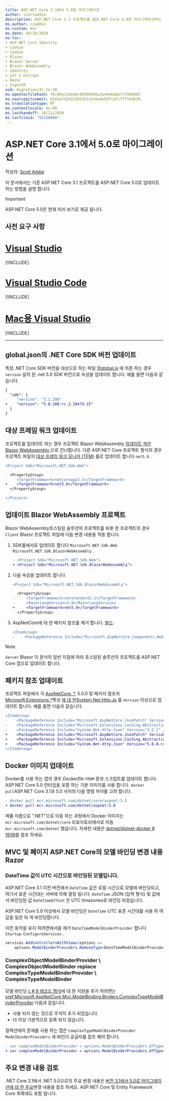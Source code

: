 ```yaml
---
title: ASP.NET Core 3.1에서 5.0로 마이그레이션
author: scottaddie
description: ASP.NET Core 3.1 프로젝트를 ASP.NET Core 5.0로 마이그레이션하는 방법에 대해 알아봅니다.
ms.author: scaddie
ms.custom: mvc
ms.date: 10/20/2020
no-loc:
- ASP.NET Core Identity
- cookie
- Cookie
- Blazor
- Blazor Server
- Blazor WebAssembly
- Identity
- Let's Encrypt
- Razor
- SignalR
uid: migration/31-to-50
ms.openlocfilehash: fbc66ac5de44c99396485a3a4446abe7cf96b065
ms.sourcegitcommit: b5ebaf42422205d212e3dade93fcefcf7f16db39
ms.translationtype: MT
ms.contentlocale: ko-KR
ms.lasthandoff: 10/21/2020
ms.locfileid: "92326600"
---
```

# <a name="migrate-from-aspnet-core-31-to-50"></a>ASP.NET Core 3.1에서 5.0로 마이그레이션

작성자: [Scott Addie](https://github.com/scottaddie)

이 문서에서는 기존 ASP.NET Core 3.1 프로젝트를 ASP.NET Core 5.0로 업데이트 하는 방법을 설명 합니다.

> [!IMPORTANT]
> ASP.NET Core 5.0은 현재 미리 보기로 제공 됩니다.

## <a name="prerequisites"></a>사전 요구 사항

# <a name="visual-studio"></a>[Visual Studio](#tab/visual-studio)

[!INCLUDE[](~/includes/net-core-prereqs-vs-5.0.md)]

# <a name="visual-studio-code"></a>[Visual Studio Code](#tab/visual-studio-code)

[!INCLUDE[](~/includes/net-core-prereqs-vsc-5.0.md)]

# <a name="visual-studio-for-mac"></a>[Mac용 Visual Studio](#tab/visual-studio-mac)

[!INCLUDE[](~/includes/net-core-prereqs-mac-5.0.md)]

---

## <a name="update-net-core-sdk-version-in-globaljson"></a>global.json의 .NET Core SDK 버전 업데이트

특정 .NET Core SDK 버전을 대상으로 하는 파일 [ 의global.js](/dotnet/core/tools/global-json) 에 의존 하는 경우 `version` 설치 된 .net 5.0 SDK 버전으로 속성을 업데이트 합니다. 예를 들면 다음과 같습니다.

```diff
{
  "sdk": {
-    "version": "3.1.200"
+    "version": "5.0.100-rc.2.20479.15"
  }
}
```

## <a name="update-the-target-framework"></a>대상 프레임 워크 업데이트

프로젝트를 업데이트 하는 경우 프로젝트 Blazor WebAssembly [업데이트 섹션 Blazor WebAssembly ](#update-blazor-webassembly-projects) 으로 건너뜁니다. 다른 ASP.NET Core 프로젝트 형식의 경우 프로젝트 파일의 [대상 프레임 워크 모니커 (TFM)](/dotnet/standard/frameworks) 를로 업데이트 합니다 `net5.0` .

```diff
<Project Sdk="Microsoft.NET.Sdk.Web">

  <PropertyGroup>
-    <TargetFramework>netcoreapp3.1</TargetFramework>
+    <TargetFramework>net5.0</TargetFramework>
  </PropertyGroup>

</Project>
```

## <a name="update-no-locblazor-webassembly-projects"></a>업데이트 Blazor WebAssembly 프로젝트

Blazor WebAssembly호스팅된 솔루션의 프로젝트를 비롯 한 프로젝트의 경우 *`Client`* Blazor 프로젝트 파일에 다음 변경 내용을 적용 합니다.

1. SDK를에서로 업데이트 합니다 `Microsoft.NET.Sdk.Web` `Microsoft.NET.Sdk.BlazorWebAssembly` .

    ```diff
    - <Project Sdk="Microsoft.NET.Sdk.Web">
    + <Project Sdk="Microsoft.NET.Sdk.BlazorWebAssembly">
    ```

1. 다음 속성을 업데이트 합니다.

    ```diff
    <Project Sdk="Microsoft.NET.Sdk.BlazorWebAssembly">
    
      <PropertyGroup>
    -     <TargetFramework>netstandard2.1</TargetFramework>
    -     <RazorLangVersion>3.0</RazorLangVersion>
    +     <TargetFramework>net5.0</TargetFramework>
      </PropertyGroup>
    ```

1. AspNetCore에 대 한 패키지 참조를 제거 합니다. [빌드](https://www.nuget.org/packages/Microsoft.AspNetCore.Components.WebAssembly.Build):

    ```diff
    <ItemGroup>
    -    <PackageReference Include="Microsoft.AspNetCore.Components.WebAssembly.Build" Version="3.2.1" PrivateAssets="all" />
    ```
    
> [!NOTE]
> *`Server`* Blazor 이 문서의 일반 지침에 따라 호스팅된 솔루션의 프로젝트를 ASP.NET Core 앱으로 업데이트 합니다.

## <a name="update-package-references"></a>패키지 참조 업데이트

프로젝트 파일에서 각 [AspNetCore. *](https://www.nuget.org/packages?q=Microsoft.AspNetCore.*), 5.0.0 및 패키지 참조의 [Microsoft.Extensions.*](https://www.nuget.org/packages?q=Microsoft.Extensions.*)특성 [에 대 한System.Net.Http.Js](https://www.nuget.org/packages/System.Net.Http.Json) 를 `Version` 이상으로 업데이트 합니다. 예를 들면 다음과 같습니다.

```diff
<ItemGroup>
-    <PackageReference Include="Microsoft.AspNetCore.JsonPatch" Version="3.1.6" />
-    <PackageReference Include="Microsoft.Extensions.Caching.Abstractions" Version="3.1.6" />
-    <PackageReference Include="System.Net.Http.Json" Version="3.2.1" />
+    <PackageReference Include="Microsoft.AspNetCore.JsonPatch" Version="5.0.0-rc.2.*" />
+    <PackageReference Include="Microsoft.Extensions.Caching.Abstractions" Version="5.0.0-rc.2.*" />
+    <PackageReference Include="System.Net.Http.Json" Version="5.0.0-rc.2.*" />
</ItemGroup>
```

## <a name="update-docker-images"></a>Docker 이미지 업데이트

Docker를 사용 하는 앱의 경우 *Dockerfile* `FROM` 문과 스크립트를 업데이트 합니다. ASP.NET Core 5.0 런타임을 포함 하는 기본 이미지를 사용 합니다. `docker pull`ASP.NET Core 3.1과 5.0 사이의 다음 명령 차이를 고려 합니다.

```diff
- docker pull mcr.microsoft.com/dotnet/core/aspnet:3.1
+ docker pull mcr.microsoft.com/dotnet/aspnet:5.0
```

제품 이름으로 ".NET"으로 이동 하는 과정에서 Docker 이미지는 `mcr.microsoft.com/dotnet/core` 리포지토리에서로 이동 `mcr.microsoft.com/dotnet` 했습니다. 자세한 내용은 [dotnet/dotnet-docker # 1939](https://github.com/dotnet/dotnet-docker/issues/1939)를 참조 하세요.

## <a name="model-binding-changes-in-aspnet-core-mvc-and-no-locrazor-pages"></a>MVC 및 페이지 ASP.NET Core의 모델 바인딩 변경 내용 Razor

### <a name="datetime-values-are-model-bound-as-utc-times"></a>DateTime 값이 UTC 시간으로 바인딩된 모델입니다.

ASP.NET Core 3.1 이전 버전에서 `DateTime` 값은 로컬 시간으로 모델에 바인딩되고, 여기서 표준 시간대는 서버에 의해 결정 됩니다. `DateTime` JSON (입력 형식) 및 값에서 바인딩된 값 `DateTimeOffset` 은 UTC timezones로 바인딩 되었습니다.

ASP.NET Core 5.0 이상에서 모델 바인딩은 `DateTime` UTC 표준 시간대를 사용 하 여 값을 일관 되 게 바인딩합니다.

이전 동작을 유지 하려면에서을 제거 `DateTimeModelBinderProvider` 합니다 `Startup.ConfigureServices` .

```csharp
services.AddControllersWithViews(options => 
    options.ModelBinderProviders.RemoveType<DateTimeModelBinderProvider>());
```

### <a name="complexobjectmodelbinderprovider--complexobjectmodelbinder-replace-complextypemodelbinderprovider--complextypemodelbinder"></a>ComplexObjectModelBinderProvider \ ComplexObjectModelBinder replace ComplexTypeModelBinderProvider \ ComplexTypeModelBinder

모델 바인딩 [c # 9 레코드 형식](/dotnet/csharp/whats-new/csharp-9#record-types)에 대 한 지원을 추가 하려면는 <xref:Microsoft.AspNetCore.Mvc.ModelBinding.Binders.ComplexTypeModelBinderProvider> 다음과 같습니다.

* 사용 되지 않는 것으로 주석이 추가 되었습니다.
* 더 이상 기본적으로 등록 되지 않습니다.

컬렉션에의 존재를 사용 하는 앱은 `ComplexTypeModelBinderProvider` `ModelBinderProviders` 새 바인더 공급자를 참조 해야 합니다.

```diff
- var complexModelBinderProvider = options.ModelBinderProviders.OfType<ComplexTypeModelBinderProvider>();
+ var complexModelBinderProvider = options.ModelBinderProviders.OfType<ComplexObjectModelBinderProvider>();
```

## <a name="review-breaking-changes"></a>주요 변경 내용 검토

.NET Core 3.1에서 .NET 5.0으로의 주요 변경 내용은 [버전 3.1에서 5.0로 마이그레이션에 대 한 주요](/dotnet/core/compatibility/3.1-5.0)변경 내용을 참조 하세요. ASP.NET Core 및 Entity Framework Core 목록에도 포함 됩니다.
